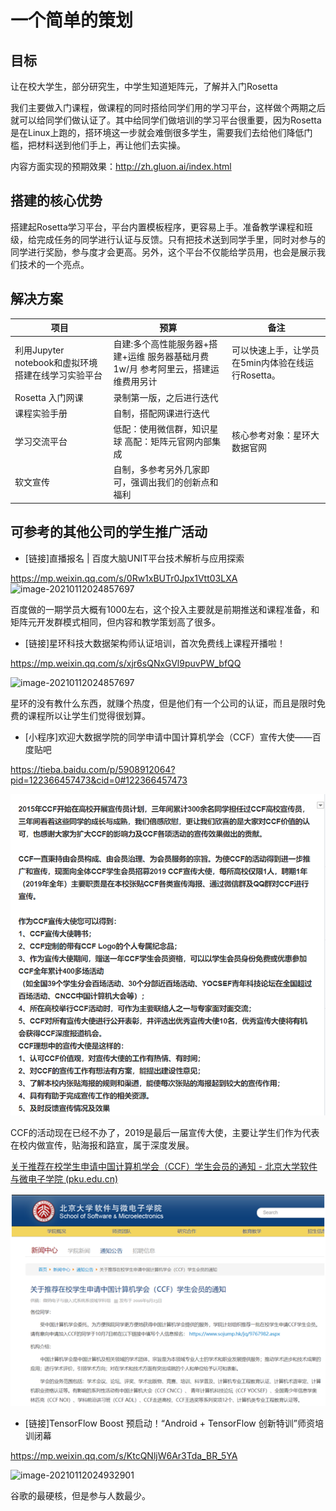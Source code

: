 # 一个简单的策划
## 目标

让在校大学生，部分研究生，中学生知道矩阵元，了解并入门Rosetta

我们主要做入门课程，做课程的同时搭给同学们用的学习平台，这样做个两期之后就可以给同学们做认证了。其中给同学们做培训的学习平台很重要，因为Rosetta是在Linux上跑的，搭环境这一步就会难倒很多学生，需要我们去给他们降低门槛，把材料送到他们手上，再让他们去实操。

内容方面实现的预期效果：<http://zh.gluon.ai/index.html>

## 搭建的核心优势

搭建起Rosetta学习平台，平台内置模板程序，更容易上手。准备教学课程和班级，给完成任务的同学进行认证与反馈。只有把技术送到同学手里，同时对参与的同学进行奖励，参与度才会更高。另外，这个平台不仅能给学员用，也会是展示我们技术的一个亮点。

## 解决方案

| 项目                                                | 预算                                                                              | 备注                                              |
| --------------------------------------------------- | --------------------------------------------------------------------------------- | ------------------------------------------------- |
| 利用Jupyter  notebook和虚拟环境搭建在线学习实验平台 | 自建:多个高性能服务器+搭建+运维  服务器基础月费1w/月 参考阿里云，搭建运维费用另计 | 可以快速上手，让学员在5min内体验在线运行Rosetta。 |
| Rosetta 入门网课                                    | 录制第一版，之后进行迭代                                                          |                                                   |
| 课程实验手册                                        | 自制，搭配网课进行迭代                                                            |                                                   |
| 学习交流平台                                        | 低配：使用微信群，知识星球  高配：矩阵元官网内部集成                              | 核心参考对象：星环大数据官网                      |
| 软文宣传                                            | 自制，多参考另外几家即可，强调出我们的创新点和福利                                |                                                   |

## 可参考的其他公司的学生推广活动

- [链接]直播报名 | 百度大脑UNIT平台技术解析与应用探索

<https://mp.weixin.qq.com/s/0Rw1xBUTr0Jpx1Vtt03LXA>
​         ![image-20210112024857697](https://mmbiz.qpic.cn/mmbiz_jpg/zHbzQPKIBPgzbicf45yc8llW1EicfxIuzYC2HE1CZm833EbyG84TO0Tu5cndgH6rGmKXHGQhx9SYndticyKKsIu2w/640?wx_fmt=jpeg&tp=webp&wxfrom=5&wx_lazy=1&wx_co=1)

百度做的一期学员大概有1000左右，这个投入主要就是前期推送和课程准备，和矩阵元开发群模式相同，但内容和教学策划高了很多。

- [链接]星环科技大数据架构师认证培训，首次免费线上课程开播啦！

<https://mp.weixin.qq.com/s/xjr6sQNxGVl9puvPW_bfQQ>

 ![image-20210112024857697](https://mmbiz.qpic.cn/mmbiz_jpg/2YQu0OOiaowJj3ntDSVuE8tZsDYZHrh4USZE6PZaxbgFT5pL4kB4XIZo4D5xTq5KwP9fEvu862SOia1ibQO9YicfUA/0?wx_fmt=jpeg)

星环的没有教什么东西，就赚个热度，但是他们有一个公司的认证，而且是限时免费的课程所以让学生们觉得很划算。

- [小程序]欢迎大数据学院的同学申请中国计算机学会（CCF）宣传大使——百度贴吧

<https://tieba.baidu.com/p/5908912064?pid=122366457473&cid=0#122366457473>

 ![image-20210112024916785](img\32a52de3ce21eecbfe6615947916715.png)

CCF的活动现在已经不办了，2019是最后一届宣传大使，主要让学生们作为代表在校内做宣传，贴海报和路宣，属于深度发展。

[关于推荐在校学生申请中国计算机学会（CCF）学生会员的通知 - 北京大学软件与微电子学院 (pku.edu.cn)](http://www.ss.pku.edu.cn/index.php/newscenter/notice/2530-关于推荐在校学生申请中国计算机学会ccf学生会员的通知)

 ![image-20210112024927926](img\image-20210112024927926.png)

- [链接]TensorFlow Boost 预启动！“Android + TensorFlow 创新特训”师资培训闭幕

<https://mp.weixin.qq.com/s/KtcQNljW6Ar3Tda_BR_5YA>

 ![image-20210112024932901](https://mmbiz.qpic.cn/mmbiz_jpg/BvchpVTfV6sXL707vNf6PfVia8prawf9uQgI0HYqjknhghR7tXdpGS47nQN1kLa5qsKZibVXVqvWP3xiaul3aN5bw/640?wx_fmt=jpeg&tp=webp&wxfrom=5&wx_lazy=1&wx_co=1)

谷歌的最硬核，但是参与人数最少。
